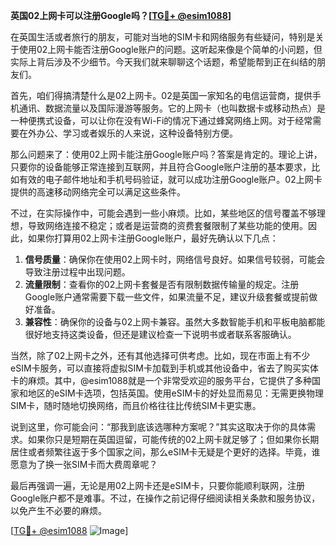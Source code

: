 **英国02上网卡可以注册Google吗？[[TG💪+ @esim1088](https://t.me/s/esim1088)]**

在英国生活或者旅行的朋友，可能对当地的SIM卡和网络服务有些疑问，特别是关于使用02上网卡能否注册Google账户的问题。这听起来像是个简单的小问题，但实际上背后涉及不少细节。今天我们就来聊聊这个话题，希望能帮到正在纠结的朋友们。

首先，咱们得搞清楚什么是02上网卡。02是英国一家知名的电信运营商，提供手机通讯、数据流量以及国际漫游等服务。它的上网卡（也叫数据卡或移动热点）是一种便携式设备，可以让你在没有Wi-Fi的情况下通过蜂窝网络上网。对于经常需要在外办公、学习或者娱乐的人来说，这种设备特别方便。

那么问题来了：使用02上网卡能注册Google账户吗？答案是肯定的。理论上讲，只要你的设备能够正常连接到互联网，并且符合Google账户注册的基本要求，比如有效的电子邮件地址和手机号码验证，就可以成功注册Google账户。02上网卡提供的高速移动网络完全可以满足这些条件。

不过，在实际操作中，可能会遇到一些小麻烦。比如，某些地区的信号覆盖不够理想，导致网络连接不稳定；或者是运营商的资费套餐限制了某些功能的使用。因此，如果你打算用02上网卡注册Google账户，最好先确认以下几点：

1. **信号质量**：确保你在使用02上网卡时，网络信号良好。如果信号较弱，可能会导致注册过程中出现问题。
2. **流量限制**：查看你的02上网卡套餐是否有限制数据传输量的规定。注册Google账户通常需要下载一些文件，如果流量不足，建议升级套餐或提前做好准备。
3. **兼容性**：确保你的设备与02上网卡兼容。虽然大多数智能手机和平板电脑都能很好地支持这类设备，但还是建议检查一下说明书或者联系客服确认。

当然，除了02上网卡之外，还有其他选择可供考虑。比如，现在市面上有不少eSIM卡服务，可以直接将虚拟SIM卡加载到手机或其他设备中，省去了购买实体卡的麻烦。其中，@esim1088就是一个非常受欢迎的服务平台，它提供了多种国家和地区的eSIM卡选项，包括英国。使用eSIM卡的好处显而易见：无需更换物理SIM卡，随时随地切换网络，而且价格往往比传统SIM卡更实惠。

说到这里，你可能会问：“那我到底该选哪种方案呢？”其实这取决于你的具体需求。如果你只是短期在英国逗留，可能传统的02上网卡就足够了；但如果你长期居住或者频繁往返于多个国家之间，那么eSIM卡无疑是个更好的选择。毕竟，谁愿意为了换一张SIM卡而大费周章呢？

最后再强调一遍，无论是用02上网卡还是eSIM卡，只要你能顺利联网，注册Google账户都不是难事。不过，在操作之前记得仔细阅读相关条款和服务协议，以免产生不必要的麻烦。

[[TG💪+ @esim1088](https://t.me/s/esim1088) ![Image](https://i.postimg.cc/4NQfJmqS/Snipaste-2025-05-13-00-14-12.png)]